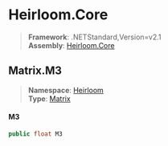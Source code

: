# Heirloom.Core

> **Framework**: .NETStandard,Version=v2.1  
> **Assembly**: [Heirloom.Core][0]  

## Matrix.M3

> **Namespace**: [Heirloom][0]  
> **Type**: [Matrix][1]  

#### M3

```cs
public float M3
```

[0]: ../Heirloom.Core.md
[1]: Heirloom.Matrix.md
